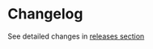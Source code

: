 # Changelog

See detailed changes in [releases section](https://github.com/coengagedev/coengage/releases)
